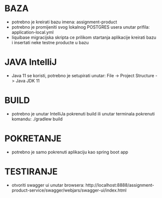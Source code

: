 # BAZA

- potrebno je kreirati bazu imena: assignment-product
- potrebno je promijeniti svog lokalnog POSTGRES usera unutar prifila: application-local.yml
- liquibase migracijska skripta ce prilikom startanja aplikacije kreirati bazu i insertati neke testne producte u bazu

# JAVA IntelliJ

- Java 11 se koristi, potrebno je setupirati unutar: File -> Project Structure -> Java JDK 11

# BUILD

- potrebno je unutar IntelliJa pokrenuti build ili unutar terminala pokrenuti komandu: ./gradlew build

# POKRETANJE

- potrebno je samo pokrenuti aplikaciju kao spring boot app

# TESTIRANJE

- otvoriti swagger ui unutar browsera: http://localhost:8888/assignment-product-service/swagger/webjars/swagger-ui/index.html
